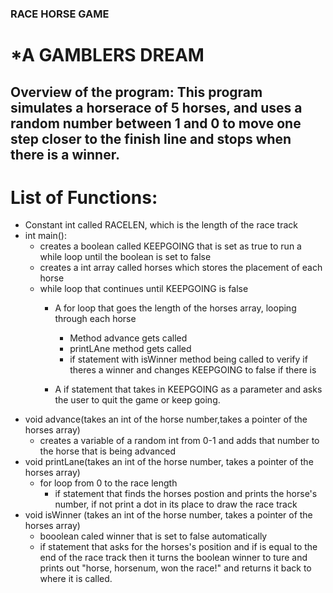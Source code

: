 ### RACE HORSE GAME
# *A GAMBLERS DREAM

## Overview of the program: This program simulates a horserace of 5 horses, and uses a random number between 1 and 0 to move one step closer to the finish line and stops when there is a winner.

#  List of Functions:
* Constant int called RACELEN, which is the length of the race track
* int main():
	* creates a boolean called KEEPGOING that is set as true to run a while loop until the boolean is set to false
	* creates a int array called horses which stores the placement of each horse
	* while loop that continues until KEEPGOING is false
		* A for loop that goes the length of the horses array, looping through each horse
			* Method advance gets called
			* printLAne method gets called
			* if statement with isWinner method being called to verify if theres a winner and changes KEEPGOING to false if there is

		* A if statement that takes in KEEPGOING as a parameter and asks the user to quit the game or keep going.
* void advance(takes an int of the horse number,takes a pointer of the horses array)
	* creates a variable of a random int from 0-1 and adds that number to the horse that is being advanced
* void printLane(takes an int of the horse number, takes a pointer of the horses array)
	* for loop from  0 to the race length
		* if statement that finds the horses postion and prints the horse's number, if not print a dot in its place to draw the race track
* void isWinner (takes an int of the horse number, takes a pointer of the horses array)
	* booolean caled winner that is set to false automatically
	* if statement that asks for the horses's position and if is equal to the end of the race track then it turns the boolean winner to ture and prints out "horse, horsenum, won the race!" and returns it back to where it is called.
